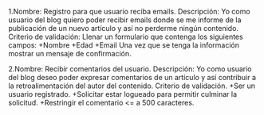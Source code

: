 1.Nombre: Registro para que usuario reciba emails.
  Descripción: Yo como usuario del blog quiero poder recibir emails donde se me informe de la publicación de un nuevo artículo y así no perderme ningún contenido. 
  Criterio de validación: Llenar un formulario que contenga los siguientes campos:
 +Nombre
 +Edad
 +Email
  Una vez que se tenga la información mostrar un mensaje de confirmación. 

2.Nombre: Recibir comentarios del usuario.
  Descripción: Yo como usuario del blog deseo poder expresar comentarios de un artículo y así contribuir a la retroalimentación del autor del contenido.
  Criterio de validación.
+Ser un usuario registrado.
+Solicitar estar logueado para permitir culminar la solicitud.
+Restringir el comentario <= a 500 caracteres.

